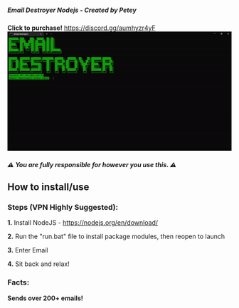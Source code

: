 ##### Email Destroyer Nodejs - Created by Petey
**Click to purchase!** https://discord.gg/aumhyzr4yF
![](https://github.com/Petey1337/email-destroyer/blob/main/email-destroyer.gif?raw=true)
##### ⚠️ You are fully responsible for however you use this. ⚠️

## How to install/use

### Steps (VPN Highly Suggested):

  **1.** Install NodeJS - https://nodejs.org/en/download/

  **2.** Run the "run.bat" file to install package modules, then reopen to launch

  **3.** Enter Email

  **4.** Sit back and relax!

  ### Facts:

  **Sends over 200+ emails!**
